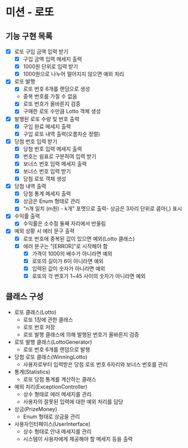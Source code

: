 # 미션 - 로또

## 기능 구현 목록

- [x] 로또 구입 금액 입력 받기
    - [x] 구입 금액 입력 메세지 출력
    - [x] 1000원 단위로 입력 받기
    - [x] 1000원으로 나누어 떨어지지 않으면 예외 처리
- [x] 로또 발행
    - [x] 로또 번호 6개를 랜덤으로 생성
    - 중복 번호를 가질 수 없음
    - [x] 로또 번호가 올바른지 검증
    - [x] 구매한 로또 수만큼 Lotto 객체 생성
- [x] 발행된 로또 수량 및 번호 출력
    - [x] 구입 완료 메세지 출력
    - [x] 구입 로또 내역 출력(오름차순 정렬)
- [x] 당첨 번호 입력 받기
    - [x] 당첨 번호 입력 메세지 출력
    - [x] 번호는 쉼표로 구분하여 입력 받기
    - [x] 보너스 번호 입력 메세지 출력
    - [x] 보너스 번호 입력 받기
    - [x] 당첨 로또 객체 생성
- [x] 당첨 내역 출력
    - [x] 당첨 통계 메세지 출력
    - [x] 상금은 Enum 형태로 관리
    - [x] "n개 일치 (m원) - k개" 포멧으로 출력- 상금은 3자리 단위로 콤마(,) 표시
- [x] 수익률 출력
    - [x] 수익률은 소수점 둘째 자리에서 반올림
- [x] 예외 상황 시 에러 문구 출력
    - [x] 로또 번호에 중복된 값이 있으면 예외(Lotto 클래스)
    - [x] 에러 문구는 "[ERROR]"로 시작해야 함
        - [x] 가격이 1000의 배수가 아니라면 예외 
        - [x] 로또의 길이가 6이 아니라면 예외
        - [x] 입력된 값이 숫자가 아니라면 예외
        - [x] 로또의 각 번호가 1~45 사이의 숫자가 아니라면 예외

## 클래스 구성

- 로또 클래스(Lotto)
    - 로또 1장에 관한 클래스
    - 로또 번호 저장
    - 로또 발행 클래스에 의해 발행된 번호가 올바른지 검증
- 로또 발행 클래스(LottoGenerator)
    - 로또 번호 6개를 랜덤으로 발행
- 당첨 로또 클래스(WinningLotto)
    - 사용자로부터 입력받은 당첨 로또 번호 6자리와 보너스 번호를 관리
- 통계(Statistics)
    - 로또 당첨 통계를 계산하는 클래스
- 예외 처리(ExceptionController)
    - 상수 형태로 에러 메세지를 관리
    - 사용자의 잘못된 입력에 대한 예외 처리를 담당
- 상금(PrizeMoney)
    - Enum 형태로 상금을 관리
- 사용자인터페이스(UserInterface)
    - 상수 형태로 안내 메세지를 관리
    - 시스템이 사용자에게 제공해야 할 메세지 등을 출력